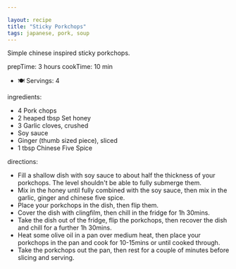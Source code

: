 ```yaml
---

layout: recipe
title: "Sticky Porkchops"
tags: japanese, pork, soup
---
```


Simple chinese inspired sticky porkchops.

prepTime: 3 hours
cookTime: 10 min
- 🍽️ Servings: 4

ingredients:
- 4 Pork chops
- 2 heaped tbsp Set honey
- 3 Garlic cloves, crushed
- Soy sauce
- Ginger (thumb sized piece), sliced
- 1 tbsp Chinese Five Spice

directions:
- Fill a shallow dish with soy sauce to about half the thickness of your porkchops. The level shouldn't be able to fully submerge them.
- Mix in the honey until fully combined with the soy sauce, then mix in the garlic, ginger and chinese five spice.
- Place your porkchops in the dish, then flip them.
- Cover the dish with clingfilm, then chill in the fridge for 1h 30mins.
- Take the dish out of the fridge, flip the porkchops, then recover the dish and chill for a further 1h 30mins.
- Heat some olive oil in a pan over medium heat, then place your porkchops in the pan and cook for 10-15mins or until cooked through.
- Take the porkchops out the pan, then rest for a couple of minutes before slicing and serving.
